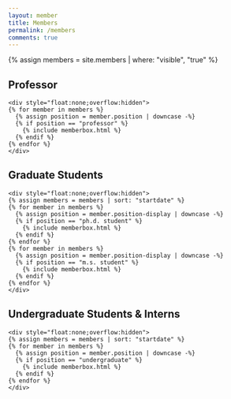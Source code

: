 ```yaml
---
layout: member
title: Members
permalink: /members
comments: true
---
```


{% assign members = site.members | where: "visible", "true" %}

<section class="featured-posts">
    <div class="section-title">
        <h2><span>Professor</span></h2>
    </div>
    
    <div style="float:none;overflow:hidden">
    {% for member in members %}
      {% assign position = member.position | downcase -%}
      {% if position == "professor" %}
        {% include memberbox.html %}
      {% endif %}
    {% endfor %}
    </div>
</section>

<section class="featured-posts">
    <div class="section-title">
        <h2><span>Graduate Students</span></h2>
    </div>
    
    <div style="float:none;overflow:hidden">
    {% assign members = members | sort: "startdate" %}
    {% for member in members %}
      {% assign position = member.position-display | downcase -%}
      {% if position == "ph.d. student" %}
        {% include memberbox.html %}
      {% endif %}
    {% endfor %}
    {% for member in members %}
      {% assign position = member.position-display | downcase -%}
      {% if position == "m.s. student" %}
        {% include memberbox.html %}
      {% endif %}
    {% endfor %}
    </div>
</section>

<section class="featured-posts">
    <div class="section-title">
        <h2><span>Undergraduate Students & Interns</span></h2>
    </div>
    
    <div style="float:none;overflow:hidden">
    {% assign members = members | sort: "startdate" %}
    {% for member in members %}
      {% assign position = member.position | downcase -%}
      {% if position == "undergraduate" %}
        {% include memberbox.html %}
      {% endif %}
    {% endfor %}
    </div>
</section>
